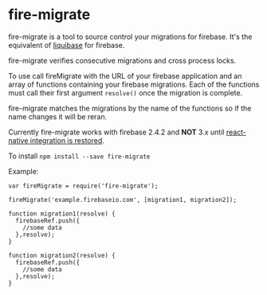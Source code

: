 # fire-migrate
fire-migrate is a tool to source control your migrations for firebase. It's the equivalent of [liquibase](http://www.liquibase.org/) for firebase.

fire-migrate verifies consecutive migrations and cross process locks.

To use call fireMigrate with the URL of your firebase application and an array of functions containing your firebase migrations. Each of the functions must call their first argument ```resolve()``` once the migration is complete.

fire-migrate matches the migrations by the name of the functions so if the name changes it will be reran.

Currently fire-migrate works with firebase 2.4.2 and **NOT** 3.x until [react-native integration is restored](https://groups.google.com/forum/#!topic/firebase-talk/fvpjeYEg8L8).

To install
```npm install --save fire-migrate```

Example:
```
var fireMigrate = require('fire-migrate');

fireMigrate('example.firebaseio.com', [migration1, migration2]);

function migration1(resolve) {
  firebaseRef.push({
    //some data
  },resolve);
}

function migration2(resolve) {
  firebaseRef.push({
    //some data
  },resolve);
}
```

